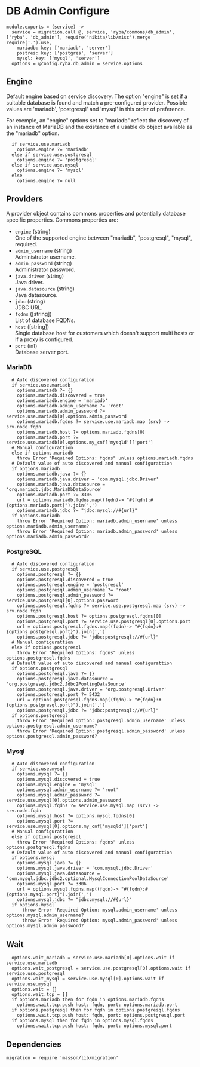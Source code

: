 
# DB Admin Configure

    module.exports = (service) ->
      service = migration.call @, service, 'ryba/commons/db_admin', ['ryba', 'db_admin'], require('nikita/lib/misc').merge require('.').use,
        mariadb: key: ['mariadb', 'server']
        postres: key: ['postgres', 'server']
        mysql: key: ['mysql', 'server']
      options = @config.ryba.db_admin = service.options

## Engine

Default engine based on service discovery. The option "engine" is set if a
suitable database is found and match a pre-configured provider. Possible values 
are 'mariadb', 'postgresql' and 'mysql' in this order of preference.

For exemple, an "engine" options set to "mariadb" reflect the discovery of an
instance of MariaDB and the existance of a usable db object available as the
"mariadb" option.

      if service.use.mariadb
        options.engine ?= 'mariadb'
      else if service.use.postgresql
        options.engine ?= 'postgresql'
      else if service.use.mysql
        options.engine ?= 'mysql'
      else
        options.engine ?= null

## Providers

A provider object contains commons properties and potentially database specific
properties. Commons properties are:

* `engine` (string)   
  One of the supported engine between "mariadb", "postgresql", "mysql", required.
* `admin_username` (string)   
  Administrator username.
* `admin_password` (string)   
  Administrator password.
* `java.driver` (string)   
  Java driver.
* `java.datasource` (string)   
  Java datasource.
* `jdbc` (string)   
  JDBC URL.
* `fqdns` ([string])   
  List of database FQDNs.
* `host` ([string])   
  Single database host for customers which doesn't support multi hosts or if a 
  proxy is configured.
* `port` (int)   
  Database server port.

### MariaDB

      # Auto discovered configuration
      if service.use.mariadb
        options.mariadb ?= {}
        options.mariadb.discovered = true
        options.mariadb.engine = 'mariadb'
        options.mariadb.admin_username ?= 'root'
        options.mariadb.admin_password ?= service.use.mariadb[0].options.admin_password
        options.mariadb.fqdns ?= service.use.mariadb.map (srv) -> srv.node.fqdn
        options.mariadb.host ?= options.mariadb.fqdns[0]
        options.mariadb.port ?= service.use.mariadb[0].options.my_cnf['mysqld']['port']
      # Manual configurattion
      else if options.mariadb
        throw Error "Required Options: fqdns" unless options.mariadb.fqdns
      # Default value of auto discovered and manual configurattion
      if options.mariadb
        options.mariadb.java ?= {}
        options.mariadb.java.driver = 'com.mysql.jdbc.Driver'
        options.mariadb.java.datasource = 'org.mariadb.jdbc.MariaDbDataSource'
        options.mariadb.port ?= 3306
        url = options.mariadb.fqdns.map((fqdn)-> "#{fqdn}:#{options.mariadb.port}").join(',')
        options.mariadb.jdbc ?= "jdbc:mysql://#{url}"
      if options.mariadb
        throw Error 'Required Option: mariadb.admin_username' unless options.mariadb.admin_username?
        throw Error 'Required Option: mariadb.admin_password' unless options.mariadb.admin_password?

### PostgreSQL

      # Auto discovered configuration
      if service.use.postgresql
        options.postgresql ?= {}
        options.postgresql.discovered = true
        options.postgresql.engine = 'postgresql'
        options.postgresql.admin_username ?= 'root'
        options.postgresql.admin_password ?= service.use.postgresql[0].options.password
        options.postgresql.fqdns ?= service.use.postgresql.map (srv) -> srv.node.fqdn
        options.postgresql.host ?= options.postgresql.fqdns[0]
        options.postgresql.port ?= service.use.postgresql[0].options.port
        url = options.postgresql.fqdns.map((fqdn)-> "#{fqdn}:#{options.postgresql.port}").join(',')
        options.postgresql.jdbc ?= "jdbc:postgresql://#{url}"
      # Manual configurattion
      else if options.postgresql
        throw Error "Required Options: fqdns" unless options.postgresql.fqdns
      # Default value of auto discovered and manual configurattion
      if options.postgresql
        options.postgresql.java ?= {}
        options.postgresql.java.datasource = 'org.postgresql.jdbc2.Jdbc2PoolingDataSource'
        options.postgresql.java.driver = 'org.postgresql.Driver'
        options.postgresql.port ?= 5432
        url = options.postgresql.fqdns.map((fqdn)-> "#{fqdn}:#{options.postgresql.port}").join(',')
        options.postgresql.jdbc ?= "jdbc:postgresql://#{url}"
      if options.postgresql
        throw Error 'Required Option: postgresql.admin_username' unless options.postgresql.admin_username?
        throw Error 'Required Option: postgresql.admin_password' unless options.postgresql.admin_password?

### Mysql

      # Auto discovered configuration
      if service.use.mysql
        options.mysql ?= {}
        options.mysql.discovered = true
        options.mysql.engine = 'mysql'
        options.mysql.admin_username ?= 'root'
        options.mysql.admin_password ?= service.use.mysql[0].options.admin_password
        options.mysql.fqdns ?= service.use.mysql.map (srv) -> srv.node.fqdn
        options.mysql.host ?= options.mysql.fqdns[0]
        options.mysql.port ?= service.use.mysql[0].options.my_cnf['mysqld']['port']
      # Manual configurattion
      else if options.postgresql
        throw Error "Required Options: fqdns" unless options.postgresql.fqdns
      # Default value of auto discovered and manual configurattion
      if options.mysql
        options.mysql.java ?= {}
        options.mysql.java.driver = 'com.mysql.jdbc.Driver'
        options.mysql.java.datasource = 'com.mysql.jdbc.jdbc2.optional.MysqlConnectionPoolDataSource'
        options.mysql.port ?= 3306
        url = options.mysql.fqdns.map((fqdn)-> "#{fqdn}:#{options.mysql.port}").join(',')
        options.mysql.jdbc ?= "jdbc:mysql://#{url}"
      if options.mysql
          throw Error 'Required Option: mysql.admin_username' unless options.mysql.admin_username?
          throw Error 'Required Option: mysql.admin_password' unless options.mysql.admin_password?

## Wait

      options.wait_mariadb = service.use.mariadb[0].options.wait if service.use.mariadb
      options.wait_postgresql = service.use.postgresql[0].options.wait if service.use.postgresql
      options.wait_mysql = service.use.mysql[0].options.wait if service.use.mysql
      options.wait = {}
      options.wait.tcp = []
      if options.mariadb then for fqdn in options.mariadb.fqdns
        options.wait.tcp.push host: fqdn, port: options.mariadb.port
      if options.postgresql then for fqdn in options.postgresql.fqdns
        options.wait.tcp.push host: fqdn, port: options.postgresql.port
      if options.mysql then for fqdn in options.mysql.fqdns
        options.wait.tcp.push host: fqdn, port: options.mysql.port

## Dependencies

    migration = require 'masson/lib/migration'
